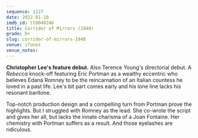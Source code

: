 ```yaml
---
sequence: 1227
date: 2022-01-10
imdb_id: tt0040246
title: Corridor of Mirrors (1948)
grade: D+
slug: corridor-of-mirrors-1948
venue: iTunes
venue_notes:
---
```


**Christopher Lee's feature debut.** Also Terence Young's directorial debut. A <span data-imdb-id="tt0032976">_Rebecca_</span> knock-off featuring Eric Portman as a wealthy eccentric who believes Edana Romney to be the reincarnation of an Italian countess he loved in a past life. Lee's bit part comes early and his lone line lacks his resonant baritone.

<!-- end -->

Top-notch production design and a compelling turn from Portman prove the highlights. But I struggled with Romney as the lead. She co-wrote the script and gives her all, but lacks the innate charisma of a Joan Fontaine. Her chemistry with Portman suffers as a result. And those eyelashes are ridiculous.
